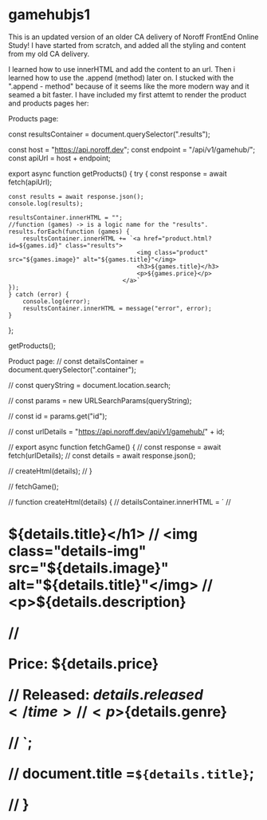 # gamehubjs1

This is an updated version of an older CA delivery of Noroff FrontEnd Online Study! I have started from scratch, and added all the styling and content from my old CA delivery.

I learned how to use innerHTML and add the content to an url. Then i learned how to use the .append (method) later on. I stucked with the ".append - method" because of it seems like the more modern way and it seamed a bit faster.
I have included my first attemt to render the product and products pages her:

Products page:

const resultsContainer = document.querySelector(".results");

const host = "https://api.noroff.dev";
const endpoint = "/api/v1/gamehub/";
const apiUrl = host + endpoint;

export async function getProducts() {
try {
const response = await fetch(apiUrl);

    const results = await response.json();
    console.log(results);

    resultsContainer.innerHTML = "";
    //function (games) -> is a logic name for the "results".
    results.forEach(function (games) {
        resultsContainer.innerHTML += `<a href="product.html?id=${games.id}" class="results">
                                        <img class="product" src="${games.image}" alt="${games.title}"</img>
                                        <h3>${games.title}</h3>
                                        <p>${games.price}</p>
                                    </a>`
    });
    } catch (error) {
        console.log(error);
        resultsContainer.innerHTML = message("error", error);
    }

};

getProducts();

Product page:
// const detailsContainer = document.querySelector(".container");

// const queryString = document.location.search;

// const params = new URLSearchParams(queryString);

// const id = params.get("id");

// const urlDetails = "https://api.noroff.dev/api/v1/gamehub/" + id;

// export async function fetchGame() {
// const response = await fetch(urlDetails);
// const details = await response.json();

// createHtml(details);
// }

// fetchGame();

// function createHtml(details) {
// detailsContainer.innerHTML = ´
// <h1>${details.title}</h1>
// <img class="details-img" src="${details.image}" alt="${details.title}"</img>
// <p>${details.description}</p>
// <p>Price: ${details.price}</p>
// <time class="details-date">Released: ${details.released}</time>
// <p>${details.genre}</p>
// `;

// document.title =`${details.title}`;

// }
